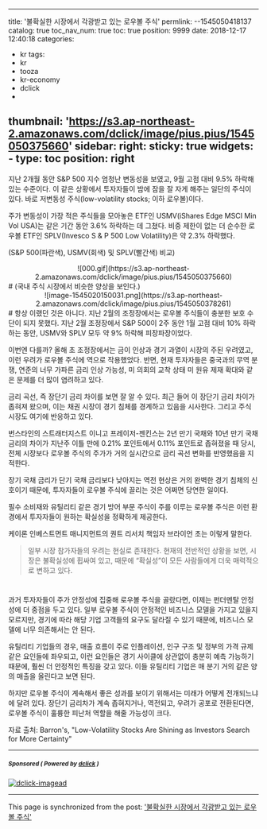 
---
title: '불확실한 시장에서 각광받고 있는 로우볼 주식'
permlink: --1545050418137
catalog: true
toc_nav_num: true
toc: true
position: 9999
date: 2018-12-17 12:40:18
categories:
- kr
tags:
- kr
- tooza
- kr-economy
- dclick
- 
thumbnail: 'https://s3.ap-northeast-2.amazonaws.com/dclick/image/pius.pius/1545050375660'
sidebar:
    right:
        sticky: true
widgets:
    -
        type: toc
        position: right
---


지난 2개월 동안 S&P 500 지수 엄청난 변동성을 보였고, 9월 고점 대비 9.5% 하락해 있는 수준이다. 이 같은 상황에서 투자자들이 밤에 잠을 잘 자게 해주는 일단의 주식이 있다. 바로 저변동성 주식(low-volatility stocks; 이하 로우볼)이다. 

주가 변동성이 가장 적은 주식들을 모아놓은 ETF인 USMV(iShares Edge MSCI Min Vol USA)는 같은 기간 동안 3.6% 하락하는 데 그쳤다. 비중 제한이 없는 더 순수한 로우볼 ETF인 SPLV(Invesco S & P 500 Low Volatility)은 약 2.3% 하락했다. 

(S&P 500(파란색), USMV(회색) 및 SPLV(빨간색) 비교)
<center>
![000.gif](https://s3.ap-northeast-2.amazonaws.com/dclick/image/pius.pius/1545050375660)
</center>
#
(국내 주식 시장에서 비슷한 양상을 보인다.)
<center>
![image-1545020150031.png](https://s3.ap-northeast-2.amazonaws.com/dclick/image/pius.pius/1545050378261)
</center>
#
항상 이랬던 것은 아니다. 지난 2월의 조정장에서는 로우볼 주식들이 충분한 보호 수단이 되지 못했다. 지난 2월 조정장에서 S&P 500이 2주 동안 1월 고점 대비 10% 하락하는 동안, USMV와 SPLV 모두 약 9% 하락해 피장파장이었다. 

이번엔 다를까? 올해 초 조정장에서는 금이 인상과 경기 과열이 시장의 주된 우려였고, 이런 우려가 로우볼 주식에 역으로 작용했었다. 반면, 현재 투자자들은 중국과의 무역 분쟁, 연준의 너무 가파른 금리 인상 가능성, 미 의회의 교착 상태 미 원유 제재 확대와 같은 문제를 더 많이 염려하고 있다. 

금리 곡선, 즉 장단기 금리 차이를 보면 잘 알 수 있다. 최근 들어 이 장단기 금리 차이가 좁혀져 왔으며, 이는 채권 시장이 경기 침체를 경계하고 있음을 시사한다. 그리고 주식 시장도 여기에 반응하고 있다.

번스타인의 스트래터지스트 이니고 프레이저-젠킨스는 2년 만기 국채와 10년 만기 국채 금리의 차이가 지난주 이틀 만에 0.21% 포인트에서 0.11% 포인트로 좁혀졌을 때 당시, 전체 시장보다 로우볼 주식의 주가가 거의 실시간으로 금리 곡선 변화를 반영했음을 지적한다. 

장기 국채 금리가 단기 국채 금리보다 낮아지는 역전 현상은 거의 완벽한 경기 침체의 신호이기 때문에, 투자자들이 로우볼 주식에 끌리는 것은 어쩌면 당연한 일이다. 

필수 소비재와 유틸리티 같은 경기 방어 부문 주식이 주를 이루는 로우볼 주식은 이런 환경에서 투자자들이 원하는 확실성을 정확하게 제공한다.

케이론 인베스트먼트 매니지먼트의 퀀트 리서치 책임자 브라이언 초는 이렇게 말한다.

>일부 시장 참가자들의 우려는 현실로 존재한다. 현재의 전반적인 상황을 보면, 시장은 불확실성에 휩싸여 있고, 때문에 “확실성”이 모든 사람들에게 더욱 매력적으로 변하고 있다.
#
과거 투자자들이 주가 안정성에 집중해 로우볼 주식을 골랐다면, 이제는 펀더멘탈 안정성에 더 중점을 두고 있다. 일부 로우볼 주식이 안정적인 비즈니스 모델을 가지고 있을지 모르지만, 경기에 따라 해당 기업 고객들의 요구도 달라질 수 있기 때문에, 비즈니스 모델에 너무 의존해서는 안 된다. 

유틸리티 기업들의 경우, 매출 흐름이 주로 인플레이션, 인구 구조 및 정부의 가격 규제 같은 요인들에 좌우되고, 이런 요인들은 경기 사이클에 상관없이 충분히 예측 가능하기 때문에, 훨씬 더 안정적인 특징을 갖고 있다. 이들 유틸리티 기업은 매 분기 거의 같은 양의 매출을 올린다고 보면 된다.

하지만 로우볼 주식이 계속해서 좋은 성과를 보이기 위해서는 미래가 어떻게 전개되느냐에 달려 있다. 장단기 금리차가 계속 좁혀지거나, 역전되고, 우려가 공포로 전환된다면, 로우볼 주식이 훌륭한 피난처 역할을 해줄 가능성이 크다. 

자료 출처: Barron's, "Low-Volatility Stocks Are Shining as Investors Search for More Certainty"

---

#####  <sub> **Sponsored ( Powered by [dclick](https://www.dclick.io) )** </sub>
[![dclick-imagead](https://s3.ap-northeast-2.amazonaws.com/dclick/image/glory7/1544187953824.png)](https://api.dclick.io/v1/c?x=eyJhbGciOiJIUzI1NiIsInR5cCI6IkpXVCJ9.eyJjIjoicGl1cy5waXVzIiwicyI6Ii0tMTU0NTA1MDQxODEzNyIsImEiOlsiaS01OSJdLCJ1cmwiOiJodHRwOi8vd3d3Lmdvb2RzcGluZS5vcmcvIiwiaWF0IjoxNTQ1MDUwNDE4LCJleHAiOjE4NjA0MTA0MTh9.ZtzC8pCdmhfriUB497JbbOD0K1mppF0RgBmDjyT3ENg)

- - -

This page is synchronized from the post: ['불확실한 시장에서 각광받고 있는 로우볼 주식'](https://steemit.com/@pius.pius/--1545050418137)
